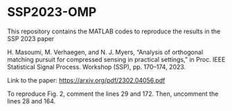 # SSP2023-OMP
This repository contains the MATLAB codes to reproduce the results in the SSP 2023 paper 

H. Masoumi, M. Verhaegen, and N. J. Myers, “Analysis of orthogonal matching pursuit for compressed sensing in practical settings,” in Proc. IEEE Statistical Signal Process. Workshop (SSP), pp. 170–174, 2023.

Link to the paper: https://arxiv.org/pdf/2302.04056.pdf

To reproduce Fig. 2, comment the lines 29 and 172. Then, uncomment the lines 28 and 164.
